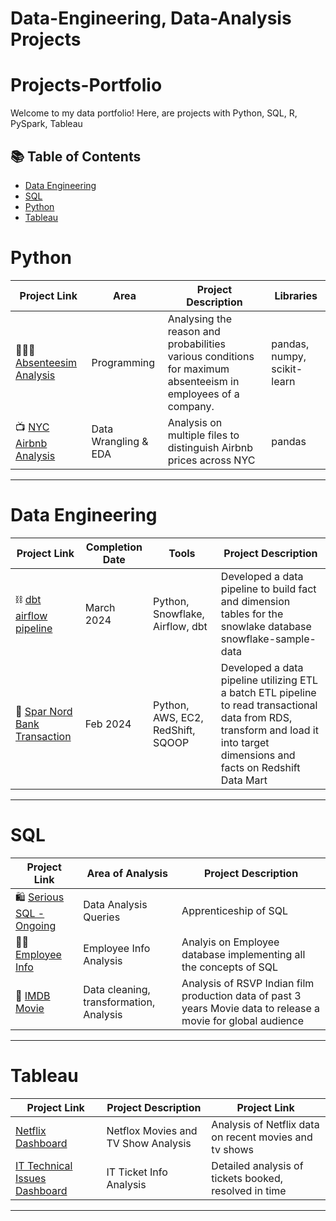 # Data-Engineering, Data-Analysis Projects


# Projects-Portfolio

Welcome to my data portfolio! Here, are projects with Python, SQL, R, PySpark, Tableau

## 📚 Table of Contents
- [Data Engineering](#data-engineering)
- [SQL](#sql)
- [Python](#python)
- [Tableau](#tableau)


# Python

| Project Link | Area | Project Description | Libraries |    
|---|---|---|---|
| 👩🏻‍💻 [Absenteesim Analysis](https://github.com/sarathchandrikak/Absenteeism-Analysis) | Programming | Analysing the reason and probabilities various conditions for maximum absenteeism in employees of a company. | pandas, numpy, scikit-learn | 
| 📺 [NYC Airbnb Analysis](https://github.com/sarathchandrikak/Data-Analysis-Projects/tree/main/NYC%20Airbnb%20Data%20Analysis) |   Data Wrangling & EDA | Analysis on multiple files to distinguish Airbnb prices across NYC | pandas |

***

# Data Engineering

| Project Link | Completion Date | Tools | Project Description | 
|---|---|---|---|
| ⛓ [dbt airflow pipeline](https://github.com/sarathchandrikak/Data-Projects/tree/main/dbt-airflow-pipeline) | March 2024| Python, Snowflake, Airflow, dbt | Developed a data pipeline to build fact and dimension tables for the snowlake database snowflake-sample-data |
| 🏦 [Spar Nord Bank Transaction](https://github.com/sarathchandrikak/ETL-Bank-Transcation) | Feb 2024 | Python, AWS, EC2, RedShift, SQOOP | Developed a data pipeline utilizing ETL a batch ETL pipeline to read transactional data from RDS, transform and load it into target dimensions and facts on Redshift Data Mart |

***

# SQL

| Project Link | Area of Analysis | Project Description | 
|---|---|---|
| 🛍 [Serious SQL - Ongoing](https://github.com/sarathchandrikak/Serious-SQL) | Data Analysis Queries | Apprenticeship of SQL | 
| 👩‍💼 [Employee Info](https://github.com/sarathchandrikak/sql-data-analysis/tree/main/Employee%20Info%20Case%20Study) | Employee Info Analysis | Analyis on Employee database implementing all the concepts of SQL | 
| 🎦 [IMDB Movie](https://github.com/sarathchandrikak/ImDb-Data-Analysis) | Data cleaning, transformation, Analysis | Analysis of RSVP Indian film production data of past 3 years Movie data to release a movie for global audience | 

***

# Tableau

| Project Link | Project Description | Project Link |
|---|---|---|
| [Netflix Dashboard](https://public.tableau.com/app/profile/sarath.chandrika.k/viz/NetflixDashboard_17158614919520/NetflixDashboard) | Netflox Movies and TV Show Analysis | Analysis of Netflix data on recent movies and tv shows |
| [IT Technical Issues Dashboard](https://public.tableau.com/app/profile/sarath.chandrika.k/viz/OnyxDataMayChallenge/Dashboard1) | IT Ticket Info Analysis | Detailed analysis of tickets booked, resolved in time |
***

